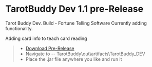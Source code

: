 TarotBuddy Dev 1.1 pre-Release
==================
Tarot Buddy Dev. Build - Fortune Telling Software
Currently adding functionality.




Adding card info to teach card reading
>* [Download Pre-Release](https://github.com/supaFool/TarotBuddy/archive/Dev1.1.zip)  
>* Navigate to -- TarotBuddy\out\artifacts\TarotBuddy_DEV  
>* Place the .jar file anywhere you like and run it 

